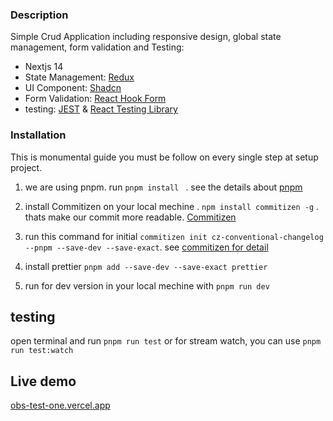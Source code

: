 ### Description
Simple Crud Application including responsive design, global state management, form validation and Testing:

- Nextjs 14
- State Management: [Redux](https://redux-toolkit.js.org/)
- UI Component: [Shadcn](https://ui.shadcn.com/)
- Form Validation: [React Hook Form](https://react-hook-form.com/)
- testing: [JEST](https://jestjs.io/) & [React Testing Library](https://testing-library.com/)

### Installation

This is monumental guide you must be follow on every single step at setup project.

1. we are using pnpm. run  `pnpm install ` . see the details about [pnpm](https://pnpm.io/id/)
2. install Commitizen on your local mechine . `npm install commitizen -g` . thats make our commit more readable.  [Commitizen](https://commitizen-tools.github.io/commitizen/)
3. run this command for initial `commitizen init cz-conventional-changelog --pnpm --save-dev --save-exact`. see [commitizen for detail](https://github.com/commitizen/cz-cli)

4. install prettier `pnpm add --save-dev --save-exact prettier`
5. run for dev version in your local mechine with `pnpm run dev`



## testing

open terminal and run `pnpm run test`
or for stream watch, you can use `pnpm run test:watch`


## Live demo

[obs-test-one.vercel.app](https://obs-test-one.vercel.app/)